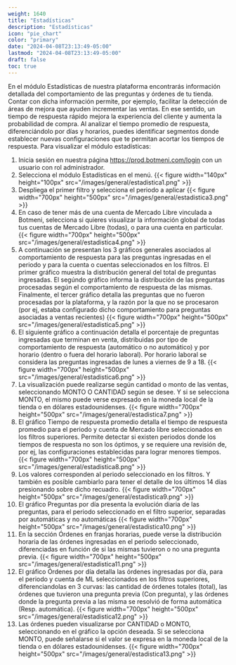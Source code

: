 ```yaml
---
weight: 1640
title: "Estadísticas"
description: "Estadísticas"
icon: "pie_chart"
color: "primary"
date: "2024-04-08T23:13:49-05:00"
lastmod: "2024-04-08T23:13:49-05:00"
draft: false
toc: true
---
```

En el módulo Estadísticas de nuestra plataforma encontrarás información detallada del comportamiento de las preguntas y órdenes de tu tienda. Contar con dicha información permite, por ejemplo, facilitar la detección de áreas de mejora que ayuden incrementar las ventas. En ese sentido, un tiempo de respuesta rápido mejora la experiencia del cliente y aumenta la probabilidad de compra. Al analizar el tiempo promedio de respuesta, diferenciándolo por días y horarios, puedes identificar segmentos donde establecer nuevas configuraciones que te permitan acortar los tiempos de respuesta.
Para visualizar el módulo estadísticas:
1. Inicia sesión en nuestra página <https://prod.botmeni.com/login> con un usuario con rol administrador.
2. Selecciona el módulo Estadísticas en el menú.
{{< figure width="140px" height="100px" src="/images/general/estadistica1.png" >}}
3. Despliega el primer filtro y selecciona el periodo a aplicar
{{< figure width="700px" height="500px" src="/images/general/estadistica3.png" >}}
4. En caso de tener más de una cuenta de Mercado Libre vinculada a Botmeni, selecciona si quieres visualizar la información global de todas tus cuentas de Mercado Libre (todas), o para una cuenta en particular.
{{< figure width="700px" height="500px" src="/images/general/estadistica4.png" >}}
5. A continuación se presentan los 3 gráficos generales asociados al comportamiento de respuesta para las preguntas ingresadas en el periodo y para la cuenta o cuentas seleccionados en los filtros. El primer gráfico muestra la distribución general del total de preguntas ingresadas. El segúndo gráfico informa la distribución de las preguntas procesadas según el comportamiento de respuesta de las mismas. Finalmente, el tercer gráfico detalla las preguntas que no fueron procesadas por la plataforma, y la razón por la que no se procesaron (por ej, estaba configurado dicho comportamiento para preguntas asociadas a ventas recientes)
{{< figure width="700px" height="500px" src="/images/general/estadistica5.png" >}}
6. El siguiente gráfico a continuación detalla el porcentaje de preguntas ingresadas que terminan en venta, distribuidas por tipo de comportamiento de respuesta (automático o no automático) y por horario (dentro o fuera del horario laboral). Por horario laboral se considera las preguntas ingresadas de lunes a viernes de 9 a 18.
 {{< figure width="700px" height="500px" src="/images/general/estadistica6.png" >}}
7. La visualización puede realizarse según cantidad o monto de las ventas, seleccionando MONTO O CANTIDAD según se desee. Y si se selecciona MONTO, el mismo puede verse expresado en la moneda local de la tienda o en dólares estadounidenses.
 {{< figure width="700px" height="500px" src="/images/general/estadistica7.png" >}}
8. El gráfico Tiempo de respuesta promedio detalla el tiempo de respuesta promedio para el periodo y cuenta de Mercado libre seleccionados en los filtros superiores. Permite detectar si existen periodos donde los tiempos de respuesta no son los óptimos, y se requiere una revisión de, por ej, las configuraciones establecidas para lograr menores tiempos.
 {{< figure width="700px" height="500px" src="/images/general/estadistica8.png" >}}
9. Los valores corresponden al periodo seleccionado en los filtros. Y también es posible cambiarlo para tener el detalle de los últimos 14 días presionando sobre dicho recuadro.
 {{< figure width="700px" height="500px" src="/images/general/estadistica9.png" >}}
10. El gráfico Preguntas por día presenta la evolución diaria de las preguntas, para el periodo seleccionado en el filtro superior, separadas por automáticas y no automáticas
 {{< figure width="700px" height="500px" src="/images/general/estadistica10.png" >}}
 11. En la sección Órdenes en franjas horarias, puede verse la distribución horaria de las órdenes ingresadas en el periodo seleccionado, diferenciadas en función de si las mismas tuvieron o no una pregunta previa. 
 {{< figure width="700px" height="500px" src="/images/general/estadistica11.png" >}}
 12. El gráfico Órdenes por día detalla las órdenes ingresadas por día, para el periodo y cuenta de ML seleccionados en los filtros superiores, diferenciandolas en 3 curvas: las cantidad de órdenes totales (total), las órdenes que tuvieron una pregunta previa (Con pregunta), y las órdenes donde la pregunta previa a las misma se resolvió de forma automática (Resp. automática).
 {{< figure width="700px" height="500px" src="/images/general/estadistica12.png" >}}
 13. Las órdenes pueden visualizarse por CANTIDAD o MONTO, seleccionando en el gráfico la opción deseada. Si se selecciona MONTO, puede señalarse si el valor se expresa en la moneda local de la tienda o en dólares estadounidenses.
 {{< figure width="700px" height="500px" src="/images/general/estadistica13.png" >}}

